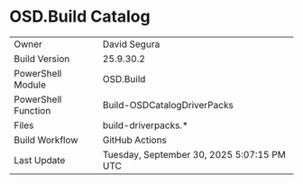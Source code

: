 ﻿# OSD.Build Catalog

| | |
|-|-|
| Owner | David Segura |
| Build Version | 25.9.30.2 |
| PowerShell Module | OSD.Build |
| PowerShell Function | Build-OSDCatalogDriverPacks |
| Files | build-driverpacks.* |
| Build Workflow | GitHub Actions |
| Last Update | Tuesday, September 30, 2025 5:07:15 PM UTC |
